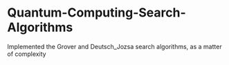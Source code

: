 # Quantum-Computing-Search-Algorithms
Implemented the Grover and Deutsch_Jozsa search algorithms, as a matter of complexity
